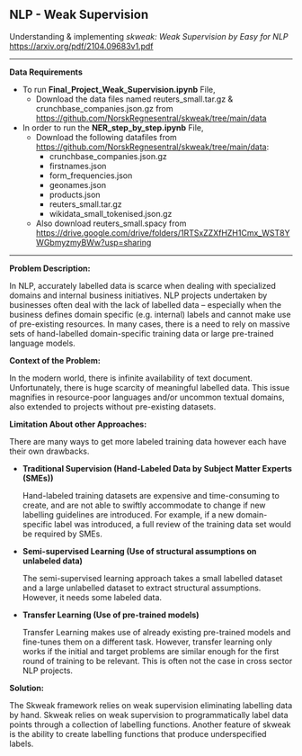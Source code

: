 ## NLP - Weak Supervision

Understanding & implementing *skweak: Weak Supervision by Easy for NLP* 
https://arxiv.org/pdf/2104.09683v1.pdf

****
**Data Requirements**
* To run **Final_Project_Weak_Supervision.ipynb** File, 
     * Download the data files named reuters_small.tar.gz & crunchbase_companies.json.gz from https://github.com/NorskRegnesentral/skweak/tree/main/data
* In order to run the **NER_step_by_step.ipynb** File,
     * Download the following datafiles from https://github.com/NorskRegnesentral/skweak/tree/main/data: 
          * crunchbase_companies.json.gz
          * firstnames.json
          * form_frequencies.json
          * geonames.json
          * products.json
          * reuters_small.tar.gz
          * wikidata_small_tokenised.json.gz
     * Also download reuters_small.spacy from https://drive.google.com/drive/folders/1RTSxZZXfHZH1Cmx_WST8YWGbmyzmyBWw?usp=sharing
****

**Problem Description:**

In NLP, accurately labelled data is scarce when dealing with specialized domains and internal business initiatives. NLP projects undertaken by businesses often deal with the lack of labelled data – especially when the business defines domain specific (e.g. internal) labels and cannot make use of pre-existing resources. In many cases, there is a need to rely on massive sets of hand-labelled domain-specific training data or large pre-trained language models.

**Context of the Problem:**

In the modern world, there is infinite availability of text document. Unfortunately, there is huge scarcity of meaningful labelled data. This issue magnifies in resource-poor languages and/or uncommon textual domains, also extended to projects without pre-existing datasets.

**Limitation About other Approaches:**

There are many ways to get more labeled training data however each have their own drawbacks.

* **Traditional Supervision (Hand-Labeled Data by Subject Matter Experts (SMEs))**

     Hand-labeled training datasets are expensive and time-consuming to create, and are not able to swiftly accommodate to change if new labelling guidelines are introduced. For example, if a new domain-specific label was introduced, a full review of the training data set would be required by SMEs.

* **Semi-supervised Learning (Use of structural assumptions on unlabeled data)**

     The semi-supervised learning approach takes a small labelled dataset and a large unlabelled dataset to extract structural assumptions. However, it needs some labeled data.

* **Transfer Learning (Use of pre-trained models)**

     Transfer Learning makes use of already existing pre-trained models and fine-tunes them on a different task. However, transfer learning only works if the initial and target problems are similar enough for the first round of training to be relevant. This is often not the case in cross sector NLP projects.

**Solution:**

The Skweak framework relies on weak supervision eliminating labelling data by hand. Skweak relies on weak supervision to programmatically label data points through a collection of labelling functions. Another feature of skweak is the ability to create labelling functions that produce underspecified labels.

